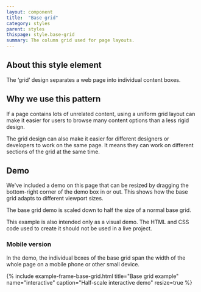 ```yaml
---
layout: component
title:  "Base grid"
category: styles
parent: styles
thispage: style.base-grid
summary: The column grid used for page layouts.
---
```


## About this style element

The ‘grid’ design separates a web page into individual content boxes.

## Why we use this pattern

If a page contains lots of unrelated content, using a uniform grid layout can make it easier for users to browse many content options than a less rigid design.  

The grid design can also make it easier for different designers or developers to work on the same page. It means they can work on different sections of the grid at the same time.

## Demo

We've included a demo on this page that can be resized by dragging the bottom-right corner of the demo box in or out. This shows how the base grid adapts to different viewport sizes.

The base grid demo is scaled down to half the size of a normal base grid.

This example is also intended only as a visual demo. The HTML and CSS code used to create it should not be used in a live project.

### Mobile version

In the demo, the individual boxes of the base grid span the width of the whole page on a mobile phone or other small device.

{% include example-frame-base-grid.html title="Base grid example" name="interactive" caption="Half-scale interactive demo" resize=true %}
